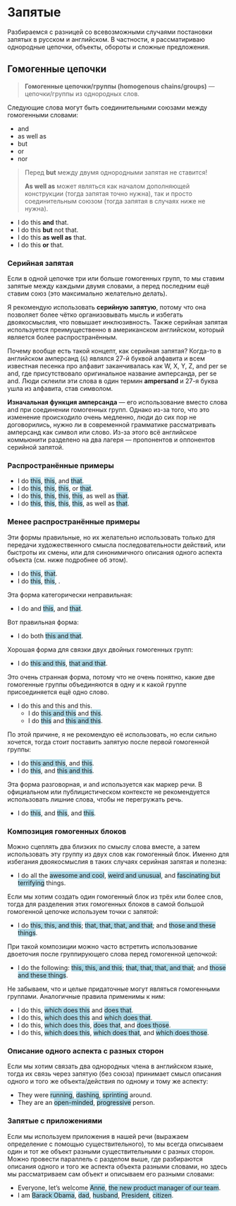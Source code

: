 # Запятые

Разбираемся с разницей со всевозможными случаями постановки запятых в русском и английском. В частности, я рассматириваю однородные цепочки, объекты, обороты и сложные предложения.

## Гомогенные цепочки

> **Гомогенные цепочки/группы (homogenous chains/groups)** — цепочки/группы из однородных слов.

Следующие слова могут быть соединительными союзами между гомогенными словами:
  * and
  * as well as
  * but
  * or
  * nor

> Перед **but** между двумя однородными запятая не ставится! 
> 
> **As well as** может являться как началом дополняющей конструкции (тогда запятая точно нужна), так и просто соединительным союзом (тогда запятая в случаях ниже не нужна).

* I do this **and** that.
* I do this **but** not that.
* I do this **as well as** that.
* I do this **or** that.

### Серийная запятая

Если в одной цепочке три или больше гомогенных групп, то мы ставим запятые между каждыми двумя словами, а перед последним ещё ставим союз (это максимально желательно делать).

Я рекомендую использовать **серийную запятую**, потому что она позволяет более чётко организовывать мысль и избегать двоякосмыслия, что повышает инклюзивность. Также серийная запятая используется преимущественно в американском английском, который является более распространённым.

Почему вообще есть такой концепт, как серийная запятая? Когда-то в английском амперсанд (`&`) являлся 27-й буквой алфавита и всем известная песенка про алфавит заканчивалась как W, X, Y, Z, and per se and, где присутствовало оригинальное название амперсанда, per se and. Люди склеили эти слова в один термин **ampersand** и 27-я буква ушла из алфавита, став символом. 

**Изначальная функция амперсанда** — его использование вместо слова and при соединении гомогенных групп. Однако из-за того, что это изменение происходило очень медленно, люди до сих пор не договорились, нужно ли в современной грамматике рассматривать амперсанд как символ или слово. Из-за этого всё английское коммьюнити разделено на два лагеря — пропонентов и оппонентов серийной запятой. 

### Распространённые примеры

* I do <span style="background-color: lightblue;">this</span>, <span style="background-color: lightblue;">this</span>, and <span style="background-color: lightblue;">that</span>.
* I do <span style="background-color: lightblue;">this</span>, <span style="background-color: lightblue;">this</span>, <span style="background-color: lightblue;">this</span>, or <span style="background-color: lightblue;">that</span>.
* I do <span style="background-color: lightblue;">this</span>, <span style="background-color: lightblue;">this</span>, <span style="background-color: lightblue;">this</span>, <span style="background-color: lightblue;">this</span>, as well as <span style="background-color: lightblue;">that</span>.
* I do <span style="background-color: lightblue;">this</span>, <span style="background-color: lightblue;">this</span>, <span style="background-color: lightblue;">this</span>, <span style="background-color: lightblue;">this</span>, as well as <span style="background-color: lightblue;">that</span>.

### Менее распространённые примеры

Эти формы правильные, но их желательно использовать только для передачи художественного смысла последовательности действий, или быстроты их смены, или для синонимичного описания одного аспекта объекта (см. ниже подробнее об этом).

* I do <span style="background-color: lightblue;">this</span>, <span style="background-color: lightblue;">that</span>.
* I do <span style="background-color: lightblue;">this</span>, <span style="background-color: lightblue;">this</span>, <span style="background-color: lightblue;"></span>.

Эта форма категорически неправильная:
* I do and <span style="background-color: lightblue;">this</span>, and <span style="background-color: lightblue;">that</span>.

Вот правильная форма:
* I do both <span style="background-color: lightblue;">this and that</span>.

Хорошая форма для связки двух двойных гомогенных групп:
* I do <span style="background-color: lightblue;">this and this</span>, <span style="background-color: lightblue;">that and that</span>.

Это очень странная форма, потому что не очень понятно, какие две гомогенные группы объединяются в одну и к какой группе присоединяется ещё одно слово.
* I do this and this and this.
  * I do <span style="background-color: lightblue;">this and this</span> and <span style="background-color: lightblue;">this</span>.
  * I do <span style="background-color: lightblue;">this</span> and <span style="background-color: lightblue;">this and this</span>.

По этой причине, я не рекомендую её использовать, но если сильно хочется, тогда стоит поставить запятую после первой гомогенной группы:
* I do <span style="background-color: lightblue;">this and this</span>, and <span style="background-color: lightblue;">this</span>.
* I do <span style="background-color: lightblue;">this</span>, and <span style="background-color: lightblue;">this and this</span>.

Эта форма разговорная, и and используется как маркер речи. В официальном или публицистическом контексте не рекомендуется использовать лишние слова, чтобы не перегружать речь.
* I do <span style="background-color: lightblue;">this</span>, and <span style="background-color: lightblue;">this</span>, and <span style="background-color: lightblue;">this</span>.

### Композиция гомогенных блоков

Можно сцеплять два близких по смыслу слова вместе, а затем использовать эту группу из двух слов как гомогенный блок. Именно для избегания двоякосмыслия в таких случаях серийная запятая и полезна:

* I do all the <span style="background-color: lightblue;">awesome and cool</span>, <span style="background-color: lightblue;">weird and unusual</span>, and <span style="background-color: lightblue;">fascinating but terrifying</span> things.

Если мы хотим создать один гомогенный блок из трёх или более слов, тогда для разделения этих гомогенных блоков в самой большой гомогенной цепочке используем точки с запятой:

* I do <span style="background-color: lightblue;">this, this, and this</span>; <span style="background-color: lightblue;">that, that, that, and that</span>; and <span style="background-color: lightblue;">those and these things</span>.

При такой композиции можно часто встретить использование двоеточия после группирующего слова перед гомогенной цепочкой:

* I do the following: <span style="background-color: lightblue;">this, this, and this</span>; <span style="background-color: lightblue;">that, that, that, and that</span>; and <span style="background-color: lightblue;">those and these things</span>.

Не забываем, что и целые придаточные могут являться гомогенными группами. Аналогичные правила применимы к ним:

* I do this, <span style="background-color: lightblue;">which does this</span> and <span style="background-color: lightblue;">does that</span>.
* I do this, <span style="background-color: lightblue;">which does this</span> and <span style="background-color: lightblue;">which does that</span>.
* I do this, <span style="background-color: lightblue;">which does this</span>, <span style="background-color: lightblue;">does that</span>, and <span style="background-color: lightblue;">does those</span>.
* I do this, <span style="background-color: lightblue;">which does this</span>, <span style="background-color: lightblue;">which does that</span>, and <span style="background-color: lightblue;">which does those</span>.

### Описание одного аспекта с разных сторон

Если мы хотим связать два однородных члена в английском языке, тогда их связь через запятую (без союза) принимает смысл описания одного и того же объекта/действия по одному и тому же аспекту:

* They were <span style="background-color: lightblue;">running</span>, <span style="background-color: lightblue;">dashing</span>, <span style="background-color: lightblue;">sprinting</span> around.
* They are an <span style="background-color: lightblue;">open-minded</span>, <span style="background-color: lightblue;">progressive</span> person.

### Запятые с приложениями 

Если мы используем приложения в нашей речи (выражаем определение с помощью существительного), то мы всегда описываем один и тот же объект разными существительными с разных сторон. Можно провести параллель с разделом выше, где разбираются описания одного и того же аспекта объекта разными словами, но здесь мы рассматриваем сам объект и описываем его разными словами:

* Everyone, let’s welcome <span style="background-color: lightblue;">Anne</span>, <span style="background-color: lightblue;">the new product manager of our team</span>.
* I am <span style="background-color: lightblue;">Barack Obama</span>, <span style="background-color: lightblue;">dad</span>, <span style="background-color: lightblue;">husband</span>, <span style="background-color: lightblue;">President</span>, <span style="background-color: lightblue;">citizen</span>.